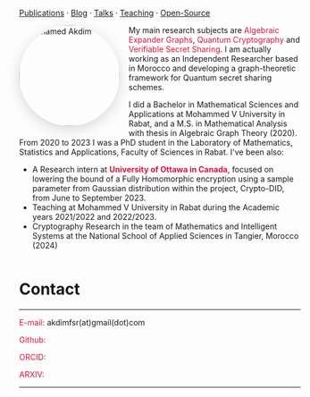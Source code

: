   <a href="{{ '/publications/' | relative_url }}">Publications</a> ·
  <a href="{{ '/blog/' | relative_url }}">Blog</a> ·
  <a href="{{ '/talks/' | relative_url }}">Talks</a> ·
  <a href="{{ '/teaching/' | relative_url }}">Teaching</a> ·
  <a href="{{ '/projects/' | relative_url }}">Open-Source</a>


<!-- Photo floats left -->
<img src="{{ '/assets/photo.jpg' | relative_url }}" alt="Mohamed Akdim" width="180" style="float:left; margin:0 1rem .5rem 0; border-radius:50%; box-shadow:0 6px 24px rgba(0,0,0,.15);" />

My main research subjects are <span style="color:crimson;">Algebraic Expander Graphs</span>, <span style="color:crimson;">Quantum Cryptography</span> and <span style="color:crimson;">Verifiable Secret Sharing</span>. I am actually working as an Independent Researcher based in Morocco and developing a graph-theoretic framework for Quantum secret sharing schemes.

I did a Bachelor in Mathematical Sciences and Applications at Mohammed V University in Rabat, and a M.S. in Mathematical Analysis with thesis in Algebraic Graph Theory (2020). From 2020 to 2023 I was a PhD student in the Laboratory of Mathematics, Statistics and Applications, Faculty of Sciences in Rabat. I've been also:

- A Research intern at <span style="color:crimson;">**University of Ottawa in Canada**</span>, focused on lowering the bound of a Fully Homomorphic encryption using a sample parameter from Gaussian distribution within the project, Crypto-DID, from June to September 2023.
- Teaching at Mohammed V University in Rabat during the Academic years 2021/2022 and 2022/2023.
- Cryptography Research in the team of Mathematics and Intelligent Systems at the National School of Applied Sciences in Tangier, Morocco (2024) 

<!-- Clear the float so everything below starts under the image -->
<div style="clear:both;"></div>



# Contact
---
<span style="color:crimson;">E-mail:</span> akdimfsr(at)gmail(dot)com

<span style="color:crimson;">Github:</span>

<span style="color:crimson;">ORCID:</span>

<span style="color:crimson;">ARXIV:</span>

---




